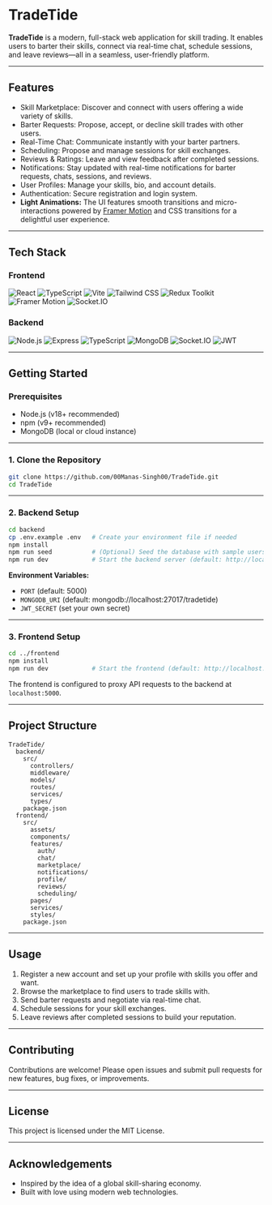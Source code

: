 # TradeTide

**TradeTide** is a modern, full-stack web application for skill trading. It enables users to barter their skills, connect via real-time chat, schedule sessions, and leave reviews—all in a seamless, user-friendly platform.

---

## Features

- Skill Marketplace: Discover and connect with users offering a wide variety of skills.
- Barter Requests: Propose, accept, or decline skill trades with other users.
- Real-Time Chat: Communicate instantly with your barter partners.
- Scheduling: Propose and manage sessions for skill exchanges.
- Reviews & Ratings: Leave and view feedback after completed sessions.
- Notifications: Stay updated with real-time notifications for barter requests, chats, sessions, and reviews.
- User Profiles: Manage your skills, bio, and account details.
- Authentication: Secure registration and login system.
- **Light Animations:** The UI features smooth transitions and micro-interactions powered by [Framer Motion](https://www.framer.com/motion/) and CSS transitions for a delightful user experience.

---

## Tech Stack

### Frontend

<p align="left">
  <img src="https://img.shields.io/badge/React-20232A?style=for-the-badge&logo=react&logoColor=61DAFB" alt="React" />
  <img src="https://img.shields.io/badge/TypeScript-007ACC?style=for-the-badge&logo=typescript&logoColor=white" alt="TypeScript" />
  <img src="https://img.shields.io/badge/Vite-646CFF?style=for-the-badge&logo=vite&logoColor=FFD62E" alt="Vite" />
  <img src="https://img.shields.io/badge/Tailwind_CSS-38B2AC?style=for-the-badge&logo=tailwind-css&logoColor=white" alt="Tailwind CSS" />
  <img src="https://img.shields.io/badge/Redux_Toolkit-593D88?style=for-the-badge&logo=redux&logoColor=white" alt="Redux Toolkit" />
  <img src="https://img.shields.io/badge/Framer_Motion-EF008F?style=for-the-badge&logo=framer&logoColor=white" alt="Framer Motion" />
  <img src="https://img.shields.io/badge/Socket.IO-010101?style=for-the-badge&logo=socket.io&logoColor=white" alt="Socket.IO" />
</p>

### Backend

<p align="left">
  <img src="https://img.shields.io/badge/Node.js-339933?style=for-the-badge&logo=nodedotjs&logoColor=white" alt="Node.js" />
  <img src="https://img.shields.io/badge/Express-000000?style=for-the-badge&logo=express&logoColor=white" alt="Express" />
  <img src="https://img.shields.io/badge/TypeScript-007ACC?style=for-the-badge&logo=typescript&logoColor=white" alt="TypeScript" />
  <img src="https://img.shields.io/badge/MongoDB-47A248?style=for-the-badge&logo=mongodb&logoColor=white" alt="MongoDB" />
  <img src="https://img.shields.io/badge/Socket.IO-010101?style=for-the-badge&logo=socket.io&logoColor=white" alt="Socket.IO" />
  <img src="https://img.shields.io/badge/JWT-black?style=for-the-badge&logo=JSON%20web%20tokens" alt="JWT" />
</p>

---

## Getting Started

### Prerequisites

- Node.js (v18+ recommended)
- npm (v9+ recommended)
- MongoDB (local or cloud instance)

---

### 1. Clone the Repository

```bash
git clone https://github.com/00Manas-Singh00/TradeTide.git
cd TradeTide
```

---

### 2. Backend Setup

```bash
cd backend
cp .env.example .env   # Create your environment file if needed
npm install
npm run seed           # (Optional) Seed the database with sample users
npm run dev            # Start the backend server (default: http://localhost:5000)
```

**Environment Variables:**

- `PORT` (default: 5000)
- `MONGODB_URI` (default: mongodb://localhost:27017/tradetide)
- `JWT_SECRET` (set your own secret)

---

### 3. Frontend Setup

```bash
cd ../frontend
npm install
npm run dev            # Start the frontend (default: http://localhost:5173)
```

The frontend is configured to proxy API requests to the backend at `localhost:5000`.

---

## Project Structure

```
TradeTide/
  backend/
    src/
      controllers/
      middleware/
      models/
      routes/
      services/
      types/
    package.json
  frontend/
    src/
      assets/
      components/
      features/
        auth/
        chat/
        marketplace/
        notifications/
        profile/
        reviews/
        scheduling/
      pages/
      services/
      styles/
    package.json
```

---

## Usage

1. Register a new account and set up your profile with skills you offer and want.
2. Browse the marketplace to find users to trade skills with.
3. Send barter requests and negotiate via real-time chat.
4. Schedule sessions for your skill exchanges.
5. Leave reviews after completed sessions to build your reputation.

---

## Contributing

Contributions are welcome! Please open issues and submit pull requests for new features, bug fixes, or improvements.

---

## License

This project is licensed under the MIT License.

---

## Acknowledgements

- Inspired by the idea of a global skill-sharing economy.
- Built with love using modern web technologies. 
